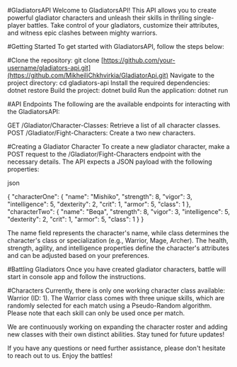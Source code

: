 #GladiatorsAPI
Welcome to GladiatorsAPI! This API allows you to create powerful gladiator characters and unleash their skills in thrilling single-player battles. Take control of your gladiators, customize their attributes, and witness epic clashes between mighty warriors.

#Getting Started
To get started with GladiatorsAPI, follow the steps below:

#Clone the repository: git clone [https://github.com/your-username/gladiators-api.git](https://github.com/MikheiliChkhvirkia/GladiatorApi.git)
Navigate to the project directory: cd gladiators-api
Install the required dependencies: dotnet restore
Build the project: dotnet build
Run the application: dotnet run

#API Endpoints
The following are the available endpoints for interacting with the GladiatorsAPI:

GET /Gladiator/Character-Classes: Retrieve a list of all character classes.
POST /Gladiator/Fight-Characters: Create a two new characters.

#Creating a Gladiator Character
To create a new gladiator character, make a POST request to the /Gladiator/Fight-Characters endpoint with the necessary details. The API expects a JSON payload with the following properties:

json

{
  "characterOne": {
    "name": "Mishiko",
    "strength": 8,
    "vigor": 3,
    "intelligence": 5,
    "dexterity": 2,
    "crit": 1,
    "armor": 5,
    "class": 1
  },
  "characterTwo": {
    "name": "Beqa",
    "strength": 8,
    "vigor": 3,
    "intelligence": 5,
    "dexterity": 2,
    "crit": 1,
    "armor": 5,
    "class": 1
  }
}

The name field represents the character's name, while class determines the character's class or specialization (e.g., Warrior, Mage, Archer). The health, strength, agility, and intelligence properties define the character's attributes and can be adjusted based on your preferences.

#Battling Gladiators
Once you have created gladiator characters, battle will start in console app and follow the instructions.

#Characters
Currently, there is only one working character class available: Warrior (ID: 1). The Warrior class comes with three unique skills, which are randomly selected for each match using a Pseudo-Random algorithm. Please note that each skill can only be used once per match.

We are continuously working on expanding the character roster and adding new classes with their own distinct abilities. Stay tuned for future updates!

If you have any questions or need further assistance, please don't hesitate to reach out to us. Enjoy the battles!
